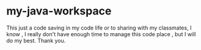 # my-java-workspace


This just a code saving in my code life or to sharing with my classmates,
I know , I really don't have enough time to manage this code place , 
but I will do my best.
Thank you.
